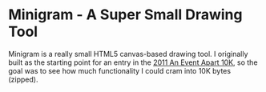 Minigram - A Super Small Drawing Tool
=====================================

Minigram is a really small HTML5 canvas-based drawing tool. I originally built as the starting point for an entry in the [2011 An Event Apart 10K](http://10k.aneventapart.com), so the goal was to see how much functionality I could cram into 10K bytes (zipped).